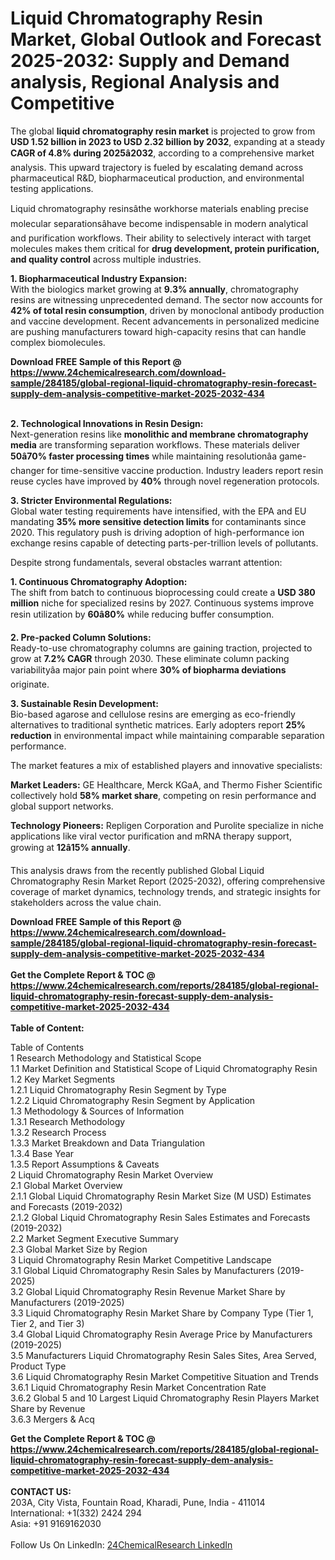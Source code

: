 <h1>Liquid Chromatography Resin Market, Global Outlook and Forecast 2025-2032: Supply and Demand analysis, Regional Analysis and Competitive</h1><p>The global <strong>liquid chromatography resin market</strong> is projected to grow from <strong>USD 1.52 billion in 2023 to USD 2.32 billion by 2032</strong>, expanding at a steady <strong>CAGR of 4.8% during 2025â2032</strong>, according to a comprehensive market analysis. This upward trajectory is fueled by escalating demand across pharmaceutical R&amp;D, biopharmaceutical production, and environmental testing applications.</p><p>Liquid chromatography resinsâthe workhorse materials enabling precise molecular separationsâhave become indispensable in modern analytical and purification workflows. Their ability to selectively interact with target molecules makes them critical for <strong>drug development, protein purification, and quality control</strong> across multiple industries.</p><p><strong>1. Biopharmaceutical Industry Expansion:</strong><br>
With the biologics market growing at <strong>9.3% annually</strong>, chromatography resins are witnessing unprecedented demand. The sector now accounts for <strong>42% of total resin consumption</strong>, driven by monoclonal antibody production and vaccine development. Recent advancements in personalized medicine are pushing manufacturers toward high-capacity resins that can handle complex biomolecules.</p><div><b>Download FREE Sample of this Report @ 
            <a href="https://www.24chemicalresearch.com/download-sample/284185/global-regional-liquid-chromatography-resin-forecast-supply-dem-analysis-competitive-market-2025-2032-434">
            https://www.24chemicalresearch.com/download-sample/284185/global-regional-liquid-chromatography-resin-forecast-supply-dem-analysis-competitive-market-2025-2032-434</a></b></div><br><p><strong>2. Technological Innovations in Resin Design:</strong><br>
Next-generation resins like <strong>monolithic and membrane chromatography media</strong> are transforming separation workflows. These materials deliver <strong>50â70% faster processing times</strong> while maintaining resolutionâa game-changer for time-sensitive vaccine production. Industry leaders report resin reuse cycles have improved by <strong>40%</strong> through novel regeneration protocols.</p><p><strong>3. Stricter Environmental Regulations:</strong><br>
Global water testing requirements have intensified, with the EPA and EU mandating <strong>35% more sensitive detection limits</strong> for contaminants since 2020. This regulatory push is driving adoption of high-performance ion exchange resins capable of detecting parts-per-trillion levels of pollutants.</p><p>Despite strong fundamentals, several obstacles warrant attention:</p><p><strong>1. Continuous Chromatography Adoption:</strong><br>
The shift from batch to continuous bioprocessing could create a <strong>USD 380 million</strong> niche for specialized resins by 2027. Continuous systems improve resin utilization by <strong>60â80%</strong> while reducing buffer consumption.</p><p><strong>2. Pre-packed Column Solutions:</strong><br>
Ready-to-use chromatography columns are gaining traction, projected to grow at <strong>7.2% CAGR</strong> through 2030. These eliminate column packing variabilityâa major pain point where <strong>30% of biopharma deviations</strong> originate.</p><p><strong>3. Sustainable Resin Development:</strong><br>
Bio-based agarose and cellulose resins are emerging as eco-friendly alternatives to traditional synthetic matrices. Early adopters report <strong>25% reduction</strong> in environmental impact while maintaining comparable separation performance.</p><p>The market features a mix of established players and innovative specialists:</p><p><strong>Market Leaders:</strong> GE Healthcare, Merck KGaA, and Thermo Fisher Scientific collectively hold <strong>58% market share</strong>, competing on resin performance and global support networks.</p><p><strong>Technology Pioneers:</strong> Repligen Corporation and Purolite specialize in niche applications like viral vector purification and mRNA therapy support, growing at <strong>12â15% annually</strong>.</p><p>This analysis draws from the recently published Global Liquid Chromatography Resin Market Report (2025-2032), offering comprehensive coverage of market dynamics, technology trends, and strategic insights for stakeholders across the value chain.</p><div><b>Download FREE Sample of this Report @ 
            <a href="https://www.24chemicalresearch.com/download-sample/284185/global-regional-liquid-chromatography-resin-forecast-supply-dem-analysis-competitive-market-2025-2032-434">
            https://www.24chemicalresearch.com/download-sample/284185/global-regional-liquid-chromatography-resin-forecast-supply-dem-analysis-competitive-market-2025-2032-434</a></b></div><br><div><b>Get the Complete Report & TOC @ 
            <a href="https://www.24chemicalresearch.com/reports/284185/global-regional-liquid-chromatography-resin-forecast-supply-dem-analysis-competitive-market-2025-2032-434">
            https://www.24chemicalresearch.com/reports/284185/global-regional-liquid-chromatography-resin-forecast-supply-dem-analysis-competitive-market-2025-2032-434</a></b></div><br>
            <b>Table of Content:</b><p>Table of Contents<br />
1 Research Methodology and Statistical Scope<br />
1.1 Market Definition and Statistical Scope of Liquid Chromatography Resin<br />
1.2 Key Market Segments<br />
1.2.1 Liquid Chromatography Resin Segment by Type<br />
1.2.2 Liquid Chromatography Resin Segment by Application<br />
1.3 Methodology & Sources of Information<br />
1.3.1 Research Methodology<br />
1.3.2 Research Process<br />
1.3.3 Market Breakdown and Data Triangulation<br />
1.3.4 Base Year<br />
1.3.5 Report Assumptions & Caveats<br />
2 Liquid Chromatography Resin Market Overview<br />
2.1 Global Market Overview<br />
2.1.1 Global Liquid Chromatography Resin Market Size (M USD) Estimates and Forecasts (2019-2032)<br />
2.1.2 Global Liquid Chromatography Resin Sales Estimates and Forecasts (2019-2032)<br />
2.2 Market Segment Executive Summary<br />
2.3 Global Market Size by Region<br />
3 Liquid Chromatography Resin Market Competitive Landscape<br />
3.1 Global Liquid Chromatography Resin Sales by Manufacturers (2019-2025)<br />
3.2 Global Liquid Chromatography Resin Revenue Market Share by Manufacturers (2019-2025)<br />
3.3 Liquid Chromatography Resin Market Share by Company Type (Tier 1, Tier 2, and Tier 3)<br />
3.4 Global Liquid Chromatography Resin Average Price by Manufacturers (2019-2025)<br />
3.5 Manufacturers Liquid Chromatography Resin Sales Sites, Area Served, Product Type<br />
3.6 Liquid Chromatography Resin Market Competitive Situation and Trends<br />
3.6.1 Liquid Chromatography Resin Market Concentration Rate<br />
3.6.2 Global 5 and 10 Largest Liquid Chromatography Resin Players Market Share by Revenue<br />
3.6.3 Mergers & Acq</p><div><b>Get the Complete Report & TOC @ 
            <a href="https://www.24chemicalresearch.com/reports/284185/global-regional-liquid-chromatography-resin-forecast-supply-dem-analysis-competitive-market-2025-2032-434">
            https://www.24chemicalresearch.com/reports/284185/global-regional-liquid-chromatography-resin-forecast-supply-dem-analysis-competitive-market-2025-2032-434</a></b></div><br><b>CONTACT US:</b><br>
            203A, City Vista, Fountain Road, Kharadi, Pune, India - 411014<br>
            International: +1(332) 2424 294<br>
            Asia: +91 9169162030 <br><br>
            Follow Us On LinkedIn: <a href="https://www.linkedin.com/company/24chemicalresearch/">24ChemicalResearch LinkedIn</a>